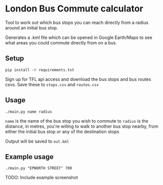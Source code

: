 # London Bus Commute calculator

Tool to work out which bus stops you can reach directly from a radius around an
initial bus stop.

Generates a .kml file which can be opened in Google Earth/Maps to see what
areas you could commute directly from on a bus.

## Setup

`pip install -r requirements.txt`

Sign up for TFL api access and download the bus stops and bus routes csvs. Save
these to `stops.csv` and `routes.csv`

## Usage

`./main.py name radius`

`name` is the name of the bus stop you wish to commute to
`radius` is the distance, in metres, you're willing to walk to another
bus stop nearby, from either the initial bus stop or any of the destination
stops

Output will be saved to `out.kml`

## Example usage

`./main.py "EPWORTH STREET" 700`

TODO: Include example screenshot
